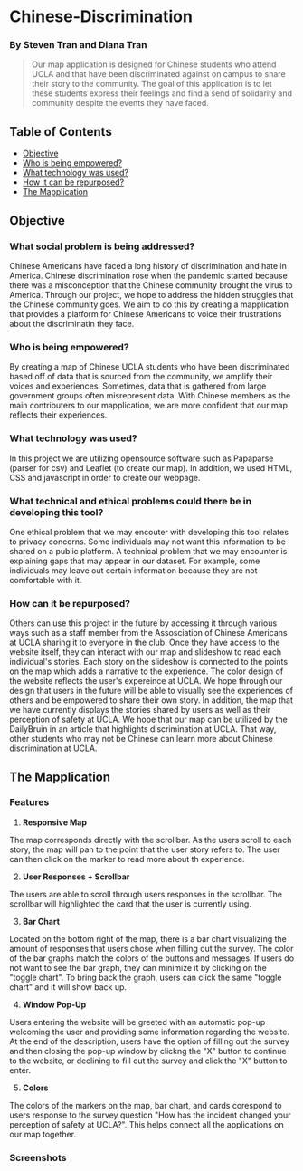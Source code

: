 # Chinese-Discrimination
### By Steven Tran and Diana Tran
>Our map application is designed for Chinese students who attend UCLA and that have been discriminated against on campus to share their story to the community. The goal of this application is to let these students express their feelings and find a send of solidarity and community despite the events they have faced.

## Table of Contents
* [Objective](#objective)
* [Who is being empowered?](#who-is-being-empowered)
* [What technology was used?](#what-technology-was-used)
* [How it can be repurposed?](#how-can-it-be-repurposed)
* [The Mapplication](#the-mapplication)

## Objective
### What social problem is being addressed?
Chinese Americans have faced a long history of discrimination and hate in America.  Chinese discrimination rose when the pandemic started because there was a misconception that the Chinese community brought the virus to America. Through our project, we hope to address the hidden struggles that the Chinese community goes. We aim to do this by creating a mapplication that provides a platform for Chinese Americans to voice their frustrations about the discriminatin they face.

### Who is being empowered?
By creating a map of Chinese UCLA students who have been discriminated based off of data that is sourced from the community, we amplify their voices and experiences. Sometimes, data that is gathered from large government groups often misrepresent data. With Chinese members as the main contributers to our mapplication, we are more confident that our map reflects their experiences.

### What technology was used?
In this project we are utilizing opensource software such as Papaparse (parser for csv) and Leaflet (to create our map). In addition, we used HTML, CSS and javascript in order to create our webpage. 

### What technical and ethical problems could there be in developing this tool?
One ethical problem that we may encouter with developing this tool relates to privacy concerns. Some individuals may not want this information to be shared on a public platform. A technical problem that we may encounter is explaining gaps that may appear in our dataset. For example, some individuals may leave out certain information because they are not comfortable with it.

### How can it be repurposed?
Others can use this project in the future by accessing it through various ways such as a staff member from the Assosciation of Chinese Americans at UCLA sharing it to everyone in the club. Once they have access to the website itself, they can interact with our map and slideshow to read each individual's stories. Each story on the slideshow is connected to the points on the map which adds a narrative to the experience. The color design of the website reflects the user's expereince at UCLA. We hope through our design that users in the future will be able to visually see the experiences of others and be empowered to share their own story. In addition, the map that we have currently displays the stories shared by users as well as their perception of safety at UCLA. We hope that our map can be utilized by the DailyBruin in an article that highlights discrimination at UCLA. That way, other students who may not be Chinese can learn more about Chinese discrimination at UCLA. 

## The Mapplication
### Features
1. **Responsive Map**

The map corresponds directly with the scrollbar. As the users scroll to each story, the map will pan to the point that the user story refers to. The user can then click on the marker to read more about th experience.






2. **User Responses + Scrollbar**

The users are able to scroll through users responses in the scrollbar. The scrollbar will highlighted the card that the user is currently using.





3. **Bar Chart**

Located on the bottom right of the map, there is a bar chart visualizing the amount of responses that users chose when filling out the survey. The color of the bar graphs match the colors of the buttons and messages. If users do not want to see the bar graph, they can minimize it by clicking on the "toggle chart". To bring back the graph, users can click the same "toggle chart" and it will show back up. 





4. **Window Pop-Up**

Users entering the website will be greeted with an automatic pop-up welcoming the user and providing some information regarding the website. At the end of the description, users have the option of filling out the survey and then closing the pop-up window by clickng the "X" button to continue to the website, or declining to fill out the survey and click the "X" button to enter. 

5. **Colors**

The colors of the markers on the map, bar chart, and cards corespond to users response to the survey question "How has the incident changed your perception of safety at UCLA?". This helps connect all the applications on our map together.


### Screenshots
